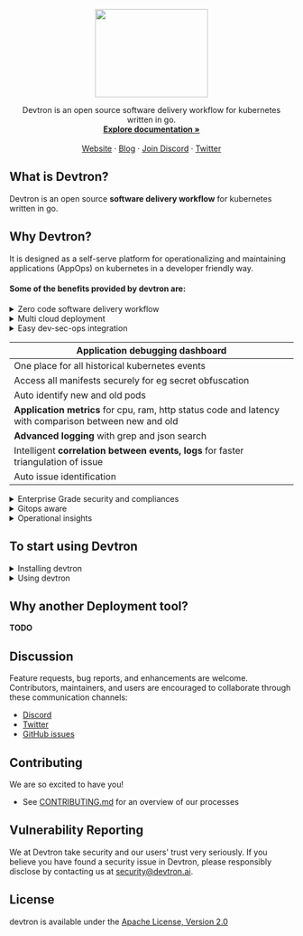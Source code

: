 <p align="center"><img width="200" height="156" src="https://i.postimg.cc/tgQPgnBg/devtron-readme-logo.png"></p>
<p align="center">Devtron is an open source software delivery workflow for kubernetes written in go.
<br>
<a href="https://docs.devtron.ai/" rel="nofollow"><strong>Explore documentation »</strong></a>
<br>
<br>
<a href="https://devtron.ai/">Website</a>
·
<a href="https://devtron.ai/blog/">Blog</a>
·
<a href="https://discord.gg/72JDKy4">Join Discord</a>
·
<a href="https://twitter.com/DevtronL">Twitter</a>
</p>

## What is Devtron?
Devtron is an open source **software delivery workflow** for kubernetes written in go.

## Why Devtron?
It is designed as a self-serve platform for operationalizing and maintaining applications (AppOps) on kubernetes in a developer friendly way. 


#### Some of the benefits  provided by devtron are: 
<details>
<summary>Zero code software delivery workflow</summary>
<br>
  
- Workflow which understands the domain of kubernetes and testing so that you dont have to write scripts to handle it
- Reusable and composable components so that workflows are easy to contruct and reason through
</details>

<details>
<summary>Multi cloud deployment</summary>
</details>
<details>
<summary>Easy dev-sec-ops integration</summary>
</details>

| Application debugging dashboard |
| ------------- |
| One place for all historical kubernetes events |
| Access all manifests securely for eg secret obfuscation |
| Auto identify new and old pods |
| **Application metrics** for cpu, ram, http status code and latency with comparison between new and old |
| **Advanced logging** with grep and json search |
| Intelligent **correlation between events, logs** for faster triangulation of issue |
| Auto issue identification |

<details>
<summary>Enterprise Grade security and compliances</summary>

- Fine grained access control; control who can edit configuration and who can deploy.
- Audit log to know who did what and when
- History of all CI and CD events
- Kubernetes events impacting application
- Relevant cloud events and their impact on applications
- Multi level security policy at global, cluster, environment and application for efficient hierarchical policy management
- Behavior driven security policy
- Define policies and exception for kubernetes resources
- Define policies for events for faster resolution
- Advanced workflow policies like blackout window, branch environment relationship to secure build and deployment pipelines
</details>
<details>
<summary>Gitops aware</summary>

- Gitops exposed through API and UI so that you dont have to interact with git cli
- Gitops backed by postgres for easier analysis
- Enforce finer access control than git

</details>
<details>
<summary>Operational insights</summary>

- Deployment metrics to measure success of agile process. It captures mttr, change failure rate, deployment frequency, deployment size out of the box.
- Audit log to understand the failure causes
- Monitor changes across deployments and revert easily

</details>


## To start using Devtron
<details>
<summary>Installing devtron</summary>

Devtron can be installed through command 

> sh install.sh

- [Detail configuration options] (https://docs.devtron.ai/)
</details>

<details>
<summary>Using devtron</summary>
  
- [Deploying first application](https://docs.devtron.ai/docs/reference/creating-application/)
- [Deploying Helm charts](https://docs.devtron.ai/docs/reference/deploy-chart/overview/)
- [Configure Security policy](https://docs.devtron.ai/)
- [Detail Userguide](https://docs.devtron.ai/)

</details>


## Why another Deployment tool? 

**TODO**


## Discussion

Feature requests, bug reports, and enhancements are welcome. Contributors, maintainers, and users are encouraged to collaborate through these communication channels:

 - [Discord](https://discord.gg/72JDKy4) 
 - [Twitter](https://twitter.com/DevtronL)
 - [GitHub issues](https://github.com/devtron-labs/devtron/issues)


## Contributing

We are so excited to have you!
- See [CONTRIBUTING.md](CONTRIBUTING.md) for an overview of our processes

## Vulnerability Reporting

We at Devtron take security and our users' trust very seriously. If you believe you have found a security issue in Devtron, please responsibly disclose by contacting us at security@devtron.ai.

## License

devtron is available under the [Apache License, Version 2.0](LICENSE)

